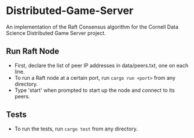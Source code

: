 # Distributed-Game-Server

An implementation of the Raft Consensus algorithm for the Cornell Data Science Distributed Game Server project.

## Run Raft Node

- First, declare the list of peer IP addresses in data/peers.txt, one on each line.
- To run a Raft node at a certain port, run `cargo run <port>` from any directory.
- Type 'start' when prompted to start up the node and connect to its peers.

## Tests

- To run the tests, run `cargo test` from any directory.
